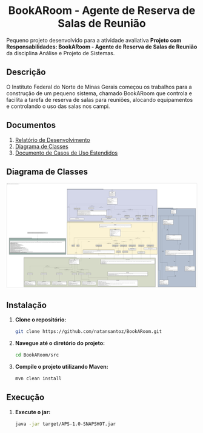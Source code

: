 <h1 align="center">BookARoom - Agente de Reserva de Salas de Reunião </h1>

Pequeno projeto desenvolvido para a atividade avaliativa **Projeto com Responsabilidades: BookARoom - Agente de Reserva de Salas de Reunião** da disciplina Análise e Projeto de Sistemas. 

## Descrição

O Instituto Federal do Norte de Minas Gerais começou os trabalhos para a construção de um pequeno sistema, chamado BookARoom que controla e facilita a tarefa de reserva de salas para reuniões, alocando equipamentos e controlando o uso das salas nos campi.

## Documentos
1. [Relatório de Desenvolvimento](<https://github.com/natansantoz/BookARoom/blob/main/doc/Relatorio%20de%20Desenvolvimento.pdf>)
2. [Diagrama de Classes](<https://github.com/natansantoz/BookARoom/blob/main/doc/Diagrama%20de%20Classes.png>)
3. [Documento de Casos de Uso Estendidos](<https://github.com/natansantoz/BookARoom/blob/main/doc/Documento%20de%20Casos%20de%20Uso%20Estendidos.pdf>)


## Diagrama de Classes
![Circuito Principal](https://github.com/natansantoz/BookARoom/blob/main/doc/Diagrama%20de%20Classes.png)


## Instalação

1. **Clone o repositório:**

    ```sh
    git clone https://github.com/natansantoz/BookARoom.git
    ```

2. **Navegue até o diretório do projeto:**

    ```sh
    cd BookARoom/src
    ```

3. **Compile o projeto utilizando Maven:**

    ```sh
    mvn clean install
    ```

## Execução

1. **Execute o jar:**

    ```sh
    java -jar target/APS-1.0-SNAPSHOT.jar
    ```
